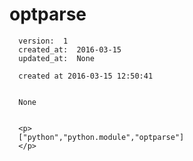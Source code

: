 
  # optparse

      version:  1
      created_at:  2016-03-15
      updated_at:  None

      created at 2016-03-15 12:50:41 


      None


      <p>
      ["python","python.module","optparse"]
      </p>

  